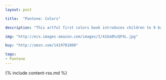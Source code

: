 ```yaml
---
layout: post

title:  "Pantone: Colors"

description: "This artful first colors book introduces children to 9 basic colors and 20 shades of each. Readers will immerse themselves in the concept that one color name actually refers to a variety of dark, light, and in-between tones. Young children will begin by simply naming the colors of the monochromatic images and will soon grow to select their favorite and least-favorite shades. <em>Pantone: Colors</em> is a visually pleasing way to expand the colors conversation and develop a child’s sense of visual discrimination."

img: "http://ecx.images-amazon.com/images/I/41Ua0hzQFXL.jpg"

buy: "http://amzn.com/1419701800"

tags:
- Pantone
---
```


{% include content-rss.md %}